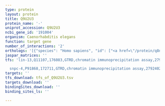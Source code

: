 ```yaml
---
type: protein
layout: protein
title: Q9U2U3
protein_name: '-'
uniprot_accession: Q9U2U3
ncbi_gene_id: '191004'
organism: Caenorhabditis elegans
function: target gene
number_of_interactions: '2'
orthologs: '[{"species": "Homo sapiens", "id": ["<a href=\"/protein/q8n5m1\">Q8N5M1</a>"]}, {"species": "Mus musculus", "id": ["<a href=\"/protein/a0a0r4j1c5\">A0A0R4J1C5</a>"]}, {"species": "Rattus norvegicus", "id": ["<a href=\"/protein/d3ztw7\">D3ZTW7</a>"]}, {"species": "Drosophila melanogaster", "id": ["<a href=\"/protein/q9vid7\">Q9VID7</a>"]}, {"species": "Danio rerio", "id": ["<a href=\"/protein/a3kp55\">A3KP55</a>"]}]'
jaspar_matrices: ''
tfs: 'lin-13,Q11107,176083,GTRD,chromatin immunoprecipitation assay,27924024%5Buid%5D,No

  snpc-4,P91868,172711,GTRD,chromatin immunoprecipitation assay,27924024%5Buid%5D,No'
targets: ''
tfs_download: tfs_of_Q9U2U3.tsv
targets_download: ''
bindingSites_download: ''
binding_sites_ls: ''

---
```

